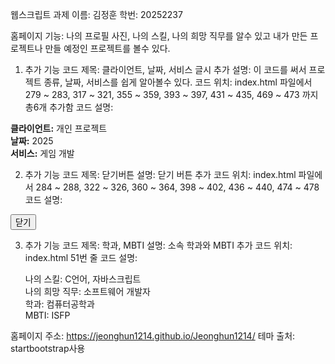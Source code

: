 웹스크립트 과제
이름: 김정훈
학번: 20252237

홈페이지 기능: 나의 프로필 사진, 나의 스킬, 나의 희망 직무를 알수 있고 내가 만든 프로젝트나 만들 예정인 프로젝트를 볼수 있다.

1. 추가 기능
코드 제목: 클라이언트, 날짜, 서비스 글시 추가
설명: 이 코드를 써서 프로젝트 종류, 날짜, 서비스를 쉽게 알아볼수 있다.
코드 위치: index.html 파일에서 279 ~ 283, 317 ~ 321, 355 ~ 359, 393 ~ 397, 431 ~ 435, 469 ~ 473 까지 총6개 추가함 
코드 설명:

<p>
  <strong>클라이언트:</strong> 개인 프로젝트<br>
  <strong>날짜:</strong> 2025</span><br>
  <strong>서비스:</strong> 게임 개발</span>
</p>

2. 추가 기능
코드 제목: 닫기버튼
설명: 닫기 버튼 추가
코드 위치: index.html 파일에서 284 ~ 288, 322 ~ 326, 360 ~ 364, 398 ~ 402, 436 ~ 440, 474 ~ 478
코드 설명:
<div class="text-center mt-4">
  <button class="btn btn-outline-dark" data-bs-dismiss="modal">
  <i class="fas fa-times fa-fw"></i> 닫기
  </button>
</div>

3. 추가 기능
코드 제목: 학과, MBTI
설명: 소속 학과와 MBTI 추가
코드 위치: index.html 51번 줄
코드 설명: <p class="masthead-subheading font-weight-light mb-0">나의 스킬: C언어, 자바스크립트 <br> 나의 희망 직무: 소프트웨어 개발자 <br> 학과: 컴퓨터공학과 <br> MBTI: ISFP</p> 

홈페이지 주소: https://jeonghun1214.github.io/Jeonghun1214/
테마 출처: startbootstrap사용

